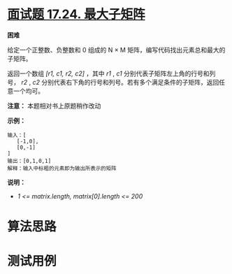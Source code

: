 # [面试题 17.24. 最大子矩阵][cnTitle]

**困难**

给定一个正整数、负整数和 0 组成的 N × M 矩阵，编写代码找出元素总和最大的子矩阵。

返回一个数组  *[r1, c1, r2, c2]* ，其中  *r1* ,  *c1*  分别代表子矩阵左上角的行号和列号， *r2* ,  *c2*  分别代表右下角的行号和列号。若有多个满足条件的子矩阵，返回任意一个均可。

**注意：** 本题相对书上原题稍作改动

**示例：** 

```
输入：[
   [-1,0],
   [0,-1]
]
输出：[0,1,0,1]
解释：输入中标粗的元素即为输出所表示的矩阵
```



**说明：** 

-  *1 <= matrix.length, matrix[0].length <= 200* 




# 算法思路

# 测试用例
```
```

[cnTitle]: https://leetcode-cn.com/problems/max-submatrix-lcci/
